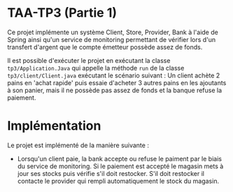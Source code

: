 # TAA-TP3 (Partie 1)

Ce projet implémente un système Client, Store, Provider, Bank à l'aide de Spring ainsi qu'un service de monitoring permettant de 
vérifier lors d'un transfert d'argent que le compte émetteur possède assez de fonds. 

Il est possible d'exécuter le projet en exécutant la classe `tp3/Application.Java` qui appelle la méthode `run` de la classe `tp3/client/Client.java` exécutant le scénario suivant : Un client achète 2 pains en 'achat rapide' puis essaie d'acheter 3 autres pains en les ajoutants à son panier, mais il ne possède pas assez de fonds et la banque refuse la paiement.

# Implémentation
Le projet est implémenté de la manière suivante :
- Lorsqu'un client paie, la bank accepte ou refuse le paiment par le biais du service de monitoring. Si le paiement est accepté le magasin mets à jour ses stocks puis vérifie s'il doit restocker. S'il doit restocker il contacte le provider qui rempli automatiquement le stock du magasin.
